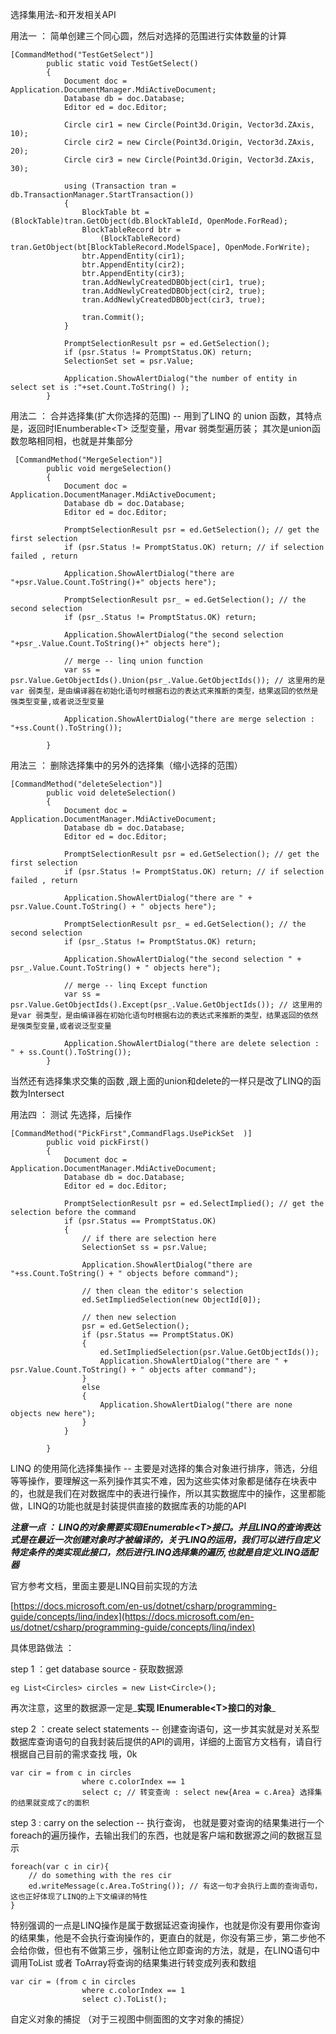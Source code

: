 选择集用法-和开发相关API

用法一 ： 简单创建三个同心圆，然后对选择的范围进行实体数量的计算

```
[CommandMethod("TestGetSelect")]
        public static void TestGetSelect()
        {
            Document doc = Application.DocumentManager.MdiActiveDocument;
            Database db = doc.Database;
            Editor ed = doc.Editor;

            Circle cir1 = new Circle(Point3d.Origin, Vector3d.ZAxis, 10);
            Circle cir2 = new Circle(Point3d.Origin, Vector3d.ZAxis, 20);
            Circle cir3 = new Circle(Point3d.Origin, Vector3d.ZAxis, 30);

            using (Transaction tran = db.TransactionManager.StartTransaction())
            {
                BlockTable bt = (BlockTable)tran.GetObject(db.BlockTableId, OpenMode.ForRead);
                BlockTableRecord btr =
                    (BlockTableRecord) tran.GetObject(bt[BlockTableRecord.ModelSpace], OpenMode.ForWrite);
                btr.AppendEntity(cir1);
                btr.AppendEntity(cir2);
                btr.AppendEntity(cir3);
                tran.AddNewlyCreatedDBObject(cir1, true);
                tran.AddNewlyCreatedDBObject(cir2, true);
                tran.AddNewlyCreatedDBObject(cir3, true);

                tran.Commit();
            }

            PromptSelectionResult psr = ed.GetSelection();
            if (psr.Status != PromptStatus.OK) return;
            SelectionSet set = psr.Value;

            Application.ShowAlertDialog("the number of entity in select set is :"+set.Count.ToString() );
        }
```

用法二 ： 合并选择集\(扩大你选择的范围\) -- 用到了LINQ 的 union 函数，其特点是，返回时IEnumberable&lt;T&gt; 泛型变量，用var 弱类型遍历装； 其次是union函数忽略相同相，也就是并集部分

```
 [CommandMethod("MergeSelection")]
        public void mergeSelection()
        {
            Document doc = Application.DocumentManager.MdiActiveDocument;
            Database db = doc.Database;
            Editor ed = doc.Editor;

            PromptSelectionResult psr = ed.GetSelection(); // get the first selection
            if (psr.Status != PromptStatus.OK) return; // if selection failed , return 

            Application.ShowAlertDialog("there are "+psr.Value.Count.ToString()+" objects here");

            PromptSelectionResult psr_ = ed.GetSelection(); // the second selection
            if (psr_.Status != PromptStatus.OK) return;

            Application.ShowAlertDialog("the second selection "+psr_.Value.Count.ToString()+" objects here");

            // merge -- linq union function
            var ss = psr.Value.GetObjectIds().Union(psr_.Value.GetObjectIds()); // 这里用的是var 弱类型，是由编译器在初始化语句时根据右边的表达式来推断的类型，结果返回的依然是强类型变量,或者说泛型变量

            Application.ShowAlertDialog("there are merge selection : "+ss.Count().ToString());

        }
```

用法三 ： 删除选择集中的另外的选择集（缩小选择的范围）

```
[CommandMethod("deleteSelection")]
        public void deleteSelection()
        {
            Document doc = Application.DocumentManager.MdiActiveDocument;
            Database db = doc.Database;
            Editor ed = doc.Editor;

            PromptSelectionResult psr = ed.GetSelection(); // get the first selection
            if (psr.Status != PromptStatus.OK) return; // if selection failed , return 

            Application.ShowAlertDialog("there are " + psr.Value.Count.ToString() + " objects here");

            PromptSelectionResult psr_ = ed.GetSelection(); // the second selection
            if (psr_.Status != PromptStatus.OK) return;

            Application.ShowAlertDialog("the second selection " + psr_.Value.Count.ToString() + " objects here");

            // merge -- linq Except function
            var ss = psr.Value.GetObjectIds().Except(psr_.Value.GetObjectIds()); // 这里用的是var 弱类型，是由编译器在初始化语句时根据右边的表达式来推断的类型，结果返回的依然是强类型变量,或者说泛型变量

            Application.ShowAlertDialog("there are delete selection : " + ss.Count().ToString());
        }
```

当然还有选择集求交集的函数 ,跟上面的union和delete的一样只是改了LINQ的函数为Intersect

用法四 ： 测试 先选择，后操作

```
[CommandMethod("PickFirst",CommandFlags.UsePickSet  )]
        public void pickFirst()
        {
            Document doc = Application.DocumentManager.MdiActiveDocument;
            Database db = doc.Database;
            Editor ed = doc.Editor;

            PromptSelectionResult psr = ed.SelectImplied(); // get the selection before the command
            if (psr.Status == PromptStatus.OK)
            {
                // if there are selection here
                SelectionSet ss = psr.Value;

                Application.ShowAlertDialog("there are "+ss.Count.ToString() + " objects before command");

                // then clean the editor's selection
                ed.SetImpliedSelection(new ObjectId[0]);

                // then new selection 
                psr = ed.GetSelection();
                if (psr.Status == PromptStatus.OK)
                {
                    ed.SetImpliedSelection(psr.Value.GetObjectIds());
                    Application.ShowAlertDialog("there are " + psr.Value.Count.ToString() + " objects after command");
                }
                else
                {
                    Application.ShowAlertDialog("there are none objects new here");
                }
            }

        }
```

LINQ 的使用简化选择集操作 -- 主要是对选择的集合对象进行排序，筛选，分组等等操作，要理解这一系列操作其实不难，因为这些实体对象都是储存在块表中的，也就是我们在对数据库中的表进行操作，所以其实数据库中的操作，这里都能做，LINQ的功能也就是封装提供直接的数据库表的功能的API

_**注意一点 ： LINQ的对象需要实现IEnumerable&lt;T&gt;接口。并且LINQ的查询表达式是在最近一次创建对象时才被编译的，关于LINQ的运用，我们可以进行自定义特定条件的类实现此接口，然后进行LINQ选择集的遍历,也就是自定义LINQ适配器**_

官方参考文档，里面主要是LINQ目前实现的方法

[https://docs.microsoft.com/en-us/dotnet/csharp/programming-guide/concepts/linq/index](https://docs.microsoft.com/en-us/dotnet/csharp/programming-guide/concepts/linq/index)

具体思路做法 ：

step 1 ：get database source - 获取数据源

```
eg List<Circles> circles = new List<Circle>();
```

再次注意，这里的数据源一定是_**实现 IEnumerable&lt;T&gt;接口的对象**_

step 2 ：create select statements -- 创建查询语句，这一步其实就是对关系型数据库查询语句的自我封装后提供的API的调用，详细的上面官方文档有，请自行根据自己目前的需求查找  哦，0k 

```
var cir = from c in circles
                where c.colorIndex == 1
                select c; // 转变查询 : select new{Area = c.Area} 选择集的结果就变成了c的面积
```

step 3 : carry on the selection  -- 执行查询， 也就是要对查询的结果集进行一个foreach的遍历操作，去输出我们的东西，也就是客户端和数据源之间的数据互显示

```
foreach(var c in cir){
    // do something with the res cir
    ed.writeMessage(c.Area.ToString()); // 有这一句才会执行上面的查询语句，这也正好体现了LINQ的上下文编译的特性
}
```

特别强调的一点是LINQ操作是属于数据延迟查询操作，也就是你没有要用你查询的结果集，他是不会执行查询操作的，更直白的就是，你没有第三步，第二步他不会给你做，但也有不做第三步，强制让他立即查询的方法，就是，在LINQ语句中调用ToList 或者 ToArray将查询的结果集进行转变成列表和数组

```
var cir = (from c in circles
                where c.colorIndex == 1
                select c).ToList();
```

自定义对象的捕捉 （对于三视图中侧面图的文字对象的捕捉）

